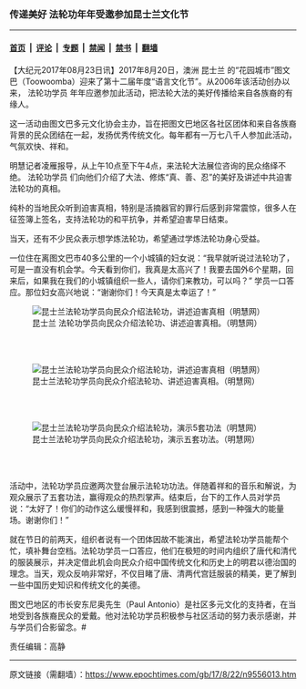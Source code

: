 ### 传递美好 法轮功年年受邀参加昆士兰文化节

---

#### [首页](../../../..?n9556013) &nbsp;|&nbsp; [评论](../../../../../epoch-comment?n9556013) &nbsp;|&nbsp; [专题](../../../../../epoch-special?n9556013) &nbsp;|&nbsp; [禁闻](../../../../../epoch-news?n9556013) &nbsp;|&nbsp; [禁书](../../../../../books?n9556013) &nbsp;|&nbsp; [翻墙](https://github.com/gfw-breaker/nogfw/blob/master/README.md?n9556013)


<div class="post_content" id="artbody" itemprop="articleBody">
 <!-- article content begin -->
 <p>
  【大纪元2017年08月23日讯】2017年8月20日，澳洲
  <ok href="https://www.epochtimes.com/gb/tag/%E6%98%86%E5%A3%AB%E5%85%B0.html">
   昆士兰
  </ok>
  的“花园城市”图文巴（Toowoomba）迎来了第十二届年度“语言文化节”。从2006年该活动创办以来，
  <ok href="https://www.epochtimes.com/gb/tag/%E6%B3%95%E8%BD%AE%E5%8A%9F%E5%AD%A6%E5%91%98.html">
   法轮功学员
  </ok>
  年年应邀参加此活动，把法轮大法的美好传播给来自各族裔的有缘人。
 </p>
 <p>
  这一活动由图文巴多元文化协会主办，旨在把图文巴地区各社区团体和来自各族裔背景的民众团结在一起，发扬优秀传统文化。每年都有一万七八千人参加此活动，气氛欢快、祥和。
 </p>
 <p>
  明慧记者凌雁报导，从上午10点至下午4点，来法轮大法展位咨询的民众络绎不绝。
  <ok href="https://www.epochtimes.com/gb/tag/%E6%B3%95%E8%BD%AE%E5%8A%9F%E5%AD%A6%E5%91%98.html">
   法轮功学员
  </ok>
  们向他们介绍了大法、修炼“真、善、忍”的美好及讲述中共迫害法轮功的真相。
 </p>
 <p>
  纯朴的当地民众听到迫害真相，特别是活摘器官的罪行后感到非常震惊，很多人在征签簿上签名，支持法轮功的和平抗争，并希望迫害早日结束。
 </p>
 <p>
  当天，还有不少民众表示想学炼法轮功，希望通过学炼法轮功身心受益。
 </p>
 <p>
  一位住在离图文巴市40多公里的一个小城镇的妇女说：“我早就听说过法轮功了，可是一直没有机会学。今天看到你们，我真是太高兴了！我要去国外6个星期，回来后，如果我在我们的小城镇组织一些人，请你们来教功，可以吗？” 学员一口答应。那位妇女高兴地说：“谢谢你们！今天真是太幸运了！”
 </p>
 <p>
 </p>
 <figure aria-describedby="caption-attachment-9556046" class="wp-caption aligncenter" id="attachment_9556046" style="width: 450px">
  <ok href=" https://i.epochtimes.com/assets/uploads/2017/08/2017-8-21-minghui-autoowoomba-01-ss-450x339.jpg" rel="noreferrer noopener" target="_blank">
   <img alt="昆士兰法轮功学员向民众介绍法轮功，讲述迫害真相（明慧网）" class="size-medium wp-image-9556046" src="https://i.epochtimes.com/assets/uploads/2017/08/2017-8-21-minghui-autoowoomba-01-ss-450x339.jpg"/>
  </ok>
  <br/><figcaption class="wp-caption-text" id="caption-attachment-9556046">
   <ok href="https://www.epochtimes.com/gb/tag/%E6%98%86%E5%A3%AB%E5%85%B0.html">
    昆士兰
   </ok>
   法轮功学员向民众介绍法轮功、讲述迫害真相。（明慧网）
  </figcaption><br/>
 </figure><br/>
 <figure aria-describedby="caption-attachment-9556047" class="wp-caption aligncenter" id="attachment_9556047" style="width: 450px">
  <ok href=" https://i.epochtimes.com/assets/uploads/2017/08/2017-8-21-minghui-autoowoomba-03-ss-450x365.jpg" rel="noreferrer noopener" target="_blank">
   <img alt="昆士兰法轮功学员向民众介绍法轮功，讲述迫害真相（明慧网）" class="size-medium wp-image-9556047" src="https://i.epochtimes.com/assets/uploads/2017/08/2017-8-21-minghui-autoowoomba-03-ss-450x365.jpg"/>
  </ok>
  <br/><figcaption class="wp-caption-text" id="caption-attachment-9556047">
   昆士兰法轮功学员向民众介绍法轮功、讲述迫害真相。（明慧网）
  </figcaption><br/>
 </figure><br/>
 <figure aria-describedby="caption-attachment-9556048" class="wp-caption aligncenter" id="attachment_9556048" style="width: 450px">
  <ok href=" https://i.epochtimes.com/assets/uploads/2017/08/2017-8-21-minghui-autoowoomba-05-ss-450x338.jpg" rel="noreferrer noopener" target="_blank">
   <img alt="昆士兰法轮功学员向民众介绍法轮功，演示5套功法（明慧网）" class="size-medium wp-image-9556048" src="https://i.epochtimes.com/assets/uploads/2017/08/2017-8-21-minghui-autoowoomba-05-ss-450x338.jpg"/>
  </ok>
  <br/><figcaption class="wp-caption-text" id="caption-attachment-9556048">
   昆士兰法轮功学员向民众介绍法轮功，演示五套功法。（明慧网）
  </figcaption><br/>
 </figure><br/>
 <p>
  活动中，法轮功学员应邀两次登台展示法轮功功法。伴随着祥和的音乐和解说，为观众展示了五套功法，赢得观众的热烈掌声。结束后，台下的工作人员对学员说：“太好了！你们的动作这么缓慢祥和，我感到很震撼，感到一种强大的能量场。谢谢你们！”
 </p>
 <p>
  就在节日的前两天，组织者说有一个团体因故不能演出，希望法轮功学员能帮个忙，填补舞台空档。法轮功学员一口答应，他们在极短的时间内组织了唐代和清代的服装展示，并决定借此机会向民众介绍中国传统文化和历史上的明君以德治国的理念。当天，观众反响非常好，不仅目睹了唐、清两代宫廷服装的精美，更了解到一些中国历史知识和传统文化的美德。
 </p>
 <p>
  图文巴地区的市长安东尼奥先生（Paul Antonio）是社区多元文化的支持者，在当地受到各族裔民众的爱戴。他对法轮功学员积极参与社区活动的努力表示感谢，并与学员们合影留念。#
 </p>
 <p>
  责任编辑：高静
 </p>
 <!-- article content end -->
 <div id="below_article_ad">
 </div>
</div>


---

原文链接（需翻墙）：https://www.epochtimes.com/gb/17/8/22/n9556013.htm